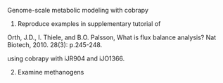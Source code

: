 Genome-scale metabolic modeling with cobrapy

1. Reproduce examples in supplementary tutorial of 

Orth, J.D., I. Thiele, and B.O. Palsson, What is flux balance analysis? Nat
Biotech, 2010. 28(3): p.245-248.

using cobrapy with iJR904 and iJO1366.

2. Examine methanogens
